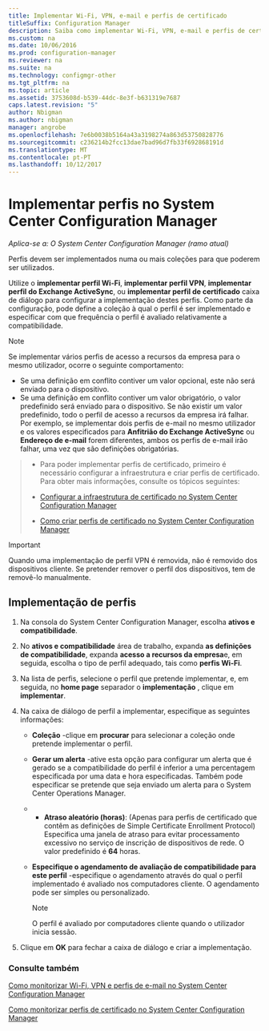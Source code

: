 ```yaml
---
title: Implementar Wi-Fi, VPN, e-mail e perfis de certificado
titleSuffix: Configuration Manager
description: Saiba como implementar Wi-Fi, VPN, e-mail e perfis de certificado no System Center Configuration Manager.
ms.custom: na
ms.date: 10/06/2016
ms.prod: configuration-manager
ms.reviewer: na
ms.suite: na
ms.technology: configmgr-other
ms.tgt_pltfrm: na
ms.topic: article
ms.assetid: 3753608d-b539-44dc-8e3f-b631319e7687
caps.latest.revision: "5"
author: Nbigman
ms.author: nbigman
manager: angrobe
ms.openlocfilehash: 7e6b0038b5164a43a3198274a863d53750828776
ms.sourcegitcommit: c236214b2fcc13dae7bad96d7fb33f692868191d
ms.translationtype: MT
ms.contentlocale: pt-PT
ms.lasthandoff: 10/12/2017
---
```

# <a name="deploy-profiles-in-system-center-configuration-manager"></a>Implementar perfis no System Center Configuration Manager

*Aplica-se a: O System Center Configuration Manager (ramo atual)*

Perfis devem ser implementados numa ou mais coleções para que poderem ser utilizados.  

 Utilize o **implementar perfil Wi-Fi**, **implementar perfil VPN**, **implementar perfil do Exchange ActiveSync**, ou **implementar perfil de certificado** caixa de diálogo para configurar a implementação destes perfis. Como parte da configuração, pode define a coleção à qual o perfil é ser implementado e especificar com que frequência o perfil é avaliado relativamente a compatibilidade.  

> [!NOTE]  
>  Se implementar vários perfis de acesso a recursos da empresa para o mesmo utilizador, ocorre o seguinte comportamento:  
>   
>  -   Se uma definição em conflito contiver um valor opcional, este não será enviado para o dispositivo.  
> -   Se uma definição em conflito contiver um valor obrigatório, o valor predefinido será enviado para o dispositivo. Se não existir um valor predefinido, todo o perfil de acesso a recursos da empresa irá falhar. Por exemplo, se implementar dois perfis de e-mail no mesmo utilizador e os valores especificados para **Anfitrião do Exchange ActiveSync** ou **Endereço de e-mail** forem diferentes, ambos os perfis de e-mail irão falhar, uma vez que são definições obrigatórias.  

> -   Para poder implementar perfis de certificado, primeiro é necessário configurar a infraestrutura e criar perfis de certificado. Para obter mais informações, consulte os tópicos seguintes:  
>   
>  -   [Configurar a infraestrutura de certificado no System Center Configuration Manager](certificate-infrastructure.md)  
> -   [Como criar perfis de certificado no System Center Configuration Manager](create-certificate-profiles.md)    

> [!IMPORTANT]  
>  Quando uma implementação de perfil VPN é removida, não é removido dos dispositivos cliente. Se pretender remover o perfil dos dispositivos, tem de removê-lo manualmente.
>   

## <a name="deploying--profiles"></a>Implementação de perfis  


1.  Na consola do System Center Configuration Manager, escolha **ativos e compatibilidade**.  

2.  No **ativos e compatibilidade** área de trabalho, expanda **as definições de compatibilidade**, expanda **acesso a recursos da empresa**e, em seguida, escolha o tipo de perfil adequado, tais como **perfis Wi-Fi**.  

3.  Na lista de perfis, selecione o perfil que pretende implementar, e, em seguida, no **home page** separador o **implementação** , clique em **implementar**.  

4.  Na caixa de diálogo de perfil a implementar, especifique as seguintes informações:  

    -   **Coleção** -clique em **procurar** para selecionar a coleção onde pretende implementar o perfil.  

    -   **Gerar um alerta** -ative esta opção para configurar um alerta que é gerado se a compatibilidade do perfil é inferior a uma percentagem especificada por uma data e hora especificadas. Também pode especificar se pretende que seja enviado um alerta para o System Center Operations Manager.  

    -   -   **Atraso aleatório (horas)**: (Apenas para perfis de certificado que contêm as definições de Simple Certificate Enrollment Protocol) Especifica uma janela de atraso para evitar processamento excessivo no serviço de inscrição de dispositivos de rede. O valor predefinido é **64** horas.  

    -   **Especifique o agendamento de avaliação de compatibilidade para este <type> perfil** -especifique o agendamento através do qual o perfil implementado é avaliado nos computadores cliente. O agendamento pode ser simples ou personalizado.  

        > [!NOTE]  
        >  O perfil é avaliado por computadores cliente quando o utilizador inicia sessão.  

5.  Clique em **OK** para fechar a caixa de diálogo e criar a implementação.

### <a name="see-also"></a>Consulte também  

[Como monitorizar Wi-Fi, VPN e perfis de e-mail no System Center Configuration Manager](monitor-wifi-email-vpn-profiles.md)

[Como monitorizar perfis de certificado no System Center Configuration Manager](monitor-certificate-profiles.md)

